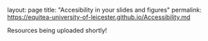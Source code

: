 layout: page
title: "Accesibility in your slides and figures"
permalink: https://equitea-university-of-leicester.github.io/Accessibility.md

Resources being uploaded shortly!
